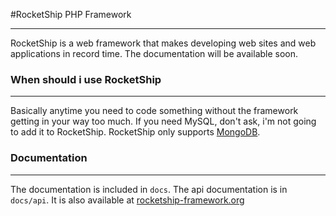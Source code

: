 #RocketShip PHP Framework

---

RocketShip is a web framework that makes developing web sites and web applications in record time. The documentation will be available soon.

### When should i use RocketShip
---
Basically anytime you need to code something without the framework getting in your way too much. If you need MySQL, don't ask, i'm not going to add it to RocketShip. RocketShip only supports [MongoDB](http://www.mongodb.org/).

### Documentation
---

The documentation is included in `docs`. The api documentation is in `docs/api`. It is also available at [rocketship-framework.org](http://rocketship-framework.org)
